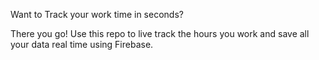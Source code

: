 Want to Track your work time in seconds?


There you go! Use this repo to live track the hours you work and save all your data real time using Firebase.
